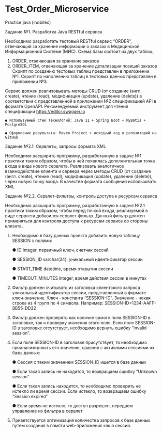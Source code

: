 # Test_Order_Microservice
Practice java (inobitec)

Задание №1. Разработка Java RESTful сервиса

Необходимо разработать тестовый RESTful сервис “ORDER”, отвечающий за хранение
информации о заказах в Медицинской Информационной Системе (МИС). Схема базы
состоит из двух таблиц:
1. ORDER, отвечающая за хранение заказов
2. ORDER_ITEM, отвечающая за хранение детализации позиций заказов
Скрипт по созданию тестовых таблиц представлен в приложении №1. Скрипт по наполнению таблиц в тестовых данных представлен в приложении №3.

Сервис должен реализовывать методы CRUD (от создание (англ. create), чтение (read), модификация (update), удаление (delete)) в соответствии с представленной в
приложении №2 спецификацией API в формате OpenAPI. Рекомендуемый инструмент для чтения спецификации https://editor.swagger.io 

	● Используемый стек технологий: Java 11 + Spring Boot + MyBatis + PostgreSQL 

	● Оформление результата: Maven Project + исходный код в репозиторий на GitHub

Задание №2.1. Сервлеты, запросы формата XML

Необходимо расширить программу, разработанную в задаче №1 практики таким
образом, чтобы в ней появилась дополнительная точка входа в виде нового сервлета.
Реализовать аналогичное взаимодействие клиента и сервера через методы CRUD (от
создание (англ. create), чтение (read), модификация (update), удаление (delete)), через
новую точку входа. В качестве формата сообщений использовать XML.

Задание №2.2. Сервлет-фильтры, контроль доступа к ресурсам сервиса

Необходимо расширить программу, разработанную в задаче №2.1 практики таким
образом, чтобы перед точкой входа, реализуемой в виде сервлета добавился
сервлет-фильтр. Данный фильтр должен применяться для контроля доступа к
ресурсам сервиса со стороны клиента.

1. Необходимо в базу данных проекта добавить новую таблицу SESSION с полями:

	● ID integer, первичный ключ, счетчик сессий

	● SESSION_ID varchar(24), уникальный идентификатор сессии

	● START_TIME datetime, время открытия сессии

	● TIMEOUT_MINUTES integer, время действия сессии в минутах

2. Фильтр должен считывать из заголовка клиентского запроса уникальный
идентификатор сессии, представленный в формате ключ-значение. Ключ - константа
“SESSION-ID”. Значение - некая строка из 4 групп по 4 символа. Например:
SESSION-ID=1234-AAFF-BB55-DD22

3. Фильтр должен проверять как наличие самого поля SESSION-ID в заголовке, так и
проверку значения этого поля. Если поле SESSION-ID в заголовке отсутствует,
необходимо вернуть ошибку “Invalid session”.

4. Если поле SESSION-ID в заголовке присутствует, то необходимо проанализировать
его значение, сравнив с активными сессиями из базы данных:

	● Сессия с таким значением SESSION_ID ищется в базе данных

	● Если такая запись не находится, то возвращаем ошибку “Unknown session”

	● Если такая запись находится, то необходимо проверить не истекло ли время
	сессии. Если истекло, то возвращаем ошибку “Session expired”

	● Если время не истекло, то доступ разрешен, передаем управление из фильтра
	в сервлет

5. Приветствуется оптимизация количества запросов к базе данных путем создания в
памяти web-приложения кэша сессий.